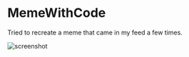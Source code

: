 # MemeWithCode
Tried to recreate a meme that came in my feed a few times.

![screenshot](https://imgbox.com/co1OmYOQ)
